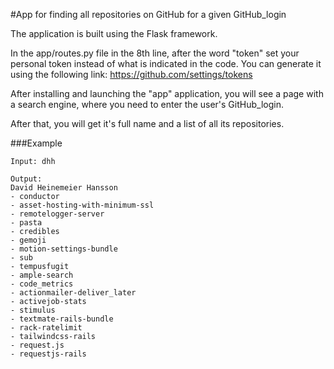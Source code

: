 #App for finding all repositories on GitHub for a given GitHub_login

The application is built using the Flask framework. 

In the app/routes.py file in the 8th line, after the word "token" set your personal token instead of what is indicated in the code. You can generate it using the following link:
https://github.com/settings/tokens

After installing and launching the "app" application, you will see a page with a search engine, where you need to enter the user's GitHub_login. 

After that, you will get it's full name and a list of all its repositories.

###Example
```
Input: dhh

Output: 
David Heinemeier Hansson
- conductor
- asset-hosting-with-minimum-ssl
- remotelogger-server
- pasta
- credibles
- gemoji
- motion-settings-bundle
- sub
- tempusfugit
- ample-search
- code_metrics
- actionmailer-deliver_later
- activejob-stats
- stimulus
- textmate-rails-bundle
- rack-ratelimit
- tailwindcss-rails
- request.js
- requestjs-rails
```
